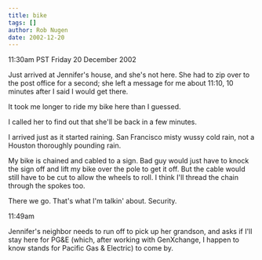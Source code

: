 ```yaml
---
title: bike
tags: []
author: Rob Nugen
date: 2002-12-20
---
```


<p class=date>11:30am PST Friday 20 December 2002</p>

<p>Just arrived at Jennifer's house, and she's not here.  She had to
zip over to the post office for a second; she left a message for me
about 11:10, 10 minutes after I said I would get there.</p>

<p>It took me longer to ride my bike here than I guessed.</p>

<p>I called her to find out that she'll be back in a few minutes.</p>

<p>I arrived just as it started raining.  San Francisco misty wussy
cold rain, not a Houston thoroughly pounding rain.</p>

<p>My bike is chained and cabled to a sign.  Bad guy would just have
to knock the sign off and lift my bike over the pole to get it off.
But the cable would still have to be cut to allow the wheels to roll.
I think I'll thread the chain through the spokes too.</p>

<p>There we go.  That's what I'm talkin' about.  Security.</p>

<p class=date>11:49am</p>

<p>Jennifer's neighbor needs to run off to pick up her grandson, and
asks if I'll stay here for PG&E (which, after working with GenXchange,
I happen to know stands for Pacific Gas & Electric) to come by.</p>
